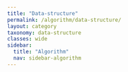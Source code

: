 ```yaml
---
title: "Data-structure"
permalink: /algorithm/data-structure/
layout: category
taxonomy: data-structure
classes: wide
sidebar:
  title: "Algorithm"
  nav: sidebar-algorithm
---
```

